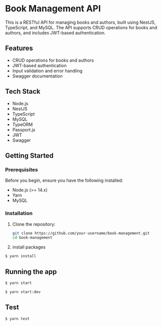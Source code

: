 # Book Management API

This is a RESTful API for managing books and authors, built using NestJS, TypeScript, and MySQL. The API supports CRUD operations for books and authors, and includes JWT-based authentication.

## Features

- CRUD operations for books and authors
- JWT-based authentication
- Input validation and error handling
- Swagger documentation

## Tech Stack

- Node.js
- NestJS
- TypeScript
- MySQL
- TypeORM
- Passport.js
- JWT
- Swagger

## Getting Started

### Prerequisites

Before you begin, ensure you have the following installed:

- Node.js (>= 14.x)
- Yarn
- MySQL

### Installation

1. Clone the repository:

   ```sh
   git clone https://github.com/your-username/book-management.git
   cd book-management

2. install packages

  ```bash
  $ yarn install
  ```

## Running the app

```bash
$ yarn start

$ yarn start:dev
```

## Test

```bash
$ yarn test
```